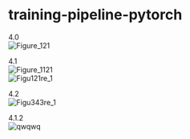 # training-pipeline-pytorch
4.0  
![Figure_121](https://github.com/bibasrairockz/training-pipeline-pytorch/assets/130794180/c29b6023-21e7-4940-843f-d2f7265bf4dd)  

4.1  
![Figure_1121](https://github.com/bibasrairockz/training-pipeline-pytorch/assets/130794180/db1fbaf7-7b65-4915-8073-14e1e0fa46cc)  
![Figu121re_1](https://github.com/bibasrairockz/training-pipeline-pytorch/assets/130794180/b423054a-8b34-4b88-958c-b5044428dbcf)  

4.2  
![Figu343re_1](https://github.com/bibasrairockz/training-pipeline-pytorch/assets/130794180/bc2df86c-6c3c-417f-8e1a-184147a17334)

4.1.2  
![qwqwq](https://github.com/bibasrairockz/training-pipeline-pytorch/assets/130794180/e7f09ed4-a1a3-4373-b1fb-49b494ef317d)  
